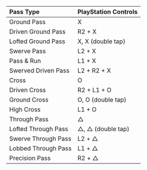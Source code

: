 | Pass Type | PlayStation Controls |
| :--- | :--- |
| Ground Pass | X |
| Driven Ground Pass | R2 + X |
| Lofted Ground Pass | X, X (double tap) |
| Swerve Pass | L2 + X |
| Pass & Run | L1 + X |
| Swerved Driven Pass | L2 + R2 + X |
| Cross | O |
| Driven Cross | R2 + L1 + O |
| Ground Cross | O, O (double tap) |
| High Cross | L1 + O |
| Through Pass | △ |
| Lofted Through Pass | △, △ (double tap) |
| Swerve Through Pass | L2 + △ |
| Lobbed Through Pass | L1 + △ |
| Precision Pass | R2 + △ |